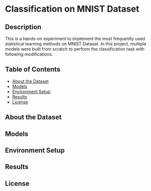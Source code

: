 # Classification on MNIST Dataset

## Description
This is a hands-on experiment to implement the most frequently used statistical learning methods on MNIST Dataset.
In this project, multiple models were built from scratch to perform the classification task with following modifications. 


## Table of Contents 
- [About the Dataset](#about-the-dataset)
- [Models](#models)
- [Environment Setup](#environment-setup)
- [Results](#results)
- [License](#license)

## About the Dataset

## Models

## Environment Setup

## Results

## License
